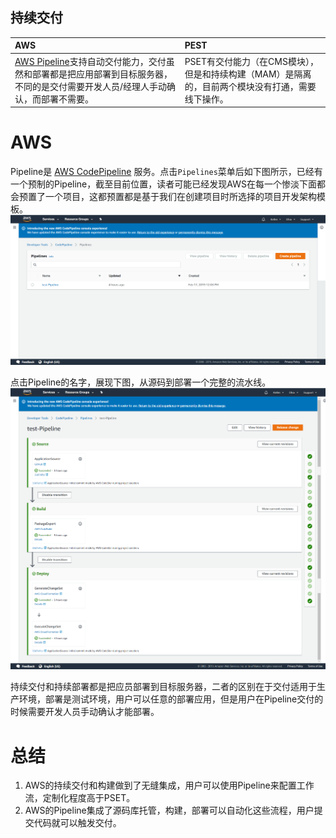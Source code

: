 
## 持续交付

| AWS | PEST |
| :--- | :--- |
| [AWS Pipeline](aws-pipeline.md)支持自动交付能力，交付虽然和部署都是把应用部署到目标服务器，不同的是交付需要开发人员/经理人手动确认，而部署不需要。 | PSET有交付能力（在CMS模块），但是和持续构建（MAM）是隔离的，目前两个模块没有打通，需要线下操作。 |

# AWS
Pipeline是 [AWS CodePipeline](chapter4.7.md) 服务。点击`Pipelines`菜单后如下图所示，已经有一个预制的Pipeline，截至目前位置，读者可能已经发现AWS在每一个惨淡下面都会预置了一个项目，这都预置都是基于我们在创建项目时所选择的项目开发架构模板。  
![pipeliine](/assets/2019-02-17_165947.png)

点击Pipeline的名字，展现下图，从源码到部署一个完整的流水线。  
![pipeline](/assets/2019-02-17_170651.png)

持续交付和持续部署都是把应员部署到目标服务器，二者的区别在于交付适用于生产环境，部署是测试环境，用户可以任意的部署应用，但是用户在Pipeline交付的时候需要开发人员手动确认才能部署。

# 总结

1. AWS的持续交付和构建做到了无缝集成，用户可以使用Pipeline来配置工作流，定制化程度高于PSET。
2. AWS的Pipeline集成了源码库托管，构建，部署可以自动化这些流程，用户提交代码就可以触发交付。